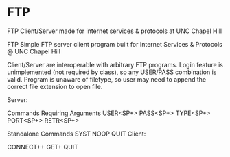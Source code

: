 # FTP
FTP Client/Server made for internet services &amp; protocols at UNC Chapel Hill 

FTP
Simple FTP server client program built for Internet Services & Protocols @ UNC Chapel Hill

Client/Server are interoperable with arbitrary FTP programs. Login feature is unimplemented (not required by class), so any USER/PASS combination is valid. Program is unaware of filetype, so user may need to append the correct file extension to open file.

Server:

Commands Requiring Arguments
USER<SP+><username><CRLF>
PASS<SP+><password><CRLF>
TYPE<SP+><type-code><CRLF>
PORT<SP+><host-port><CRLF>
RETR<SP+><pathname><CRLF>

Standalone Commands
SYST<CRLF>
NOOP<CRLF>
QUIT<CRLF>
Client:

CONNECT<SP>+<server-host><SP>+<server-port><EOL>
GET<SP>+<pathname><EOL>
QUIT<EOL>
